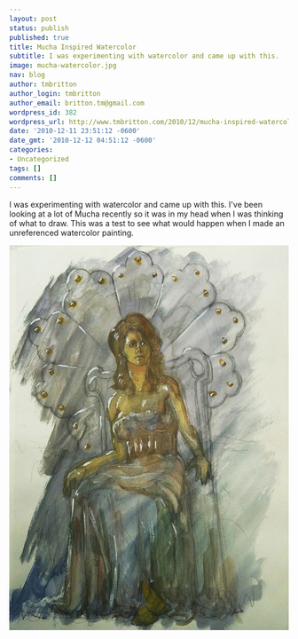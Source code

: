 ```yaml
---
layout: post
status: publish
published: true
title: Mucha Inspired Watercolor
subtitle: I was experimenting with watercolor and came up with this.
image: mucha-watercolor.jpg
nav: blog
author: tmbritton
author_login: tmbritton
author_email: britton.tm@gmail.com
wordpress_id: 382
wordpress_url: http://www.tmbritton.com/2010/12/mucha-inspired-watercolor/
date: '2010-12-11 23:51:12 -0600'
date_gmt: '2010-12-12 04:51:12 -0600'
categories:
- Uncategorized
tags: []
comments: []
---
```

<p>I was experimenting with watercolor and came up with this. I've been looking at a lot of Mucha recently so it was in my head when I was thinking of what to draw. This was a test to see what would happen when I made an unreferenced watercolor painting.</p>
<p><img src="/assets/img/2010/12/mucha-watercolor.jpg" alt="Mucha Watercolor" /> </p>
</div>
